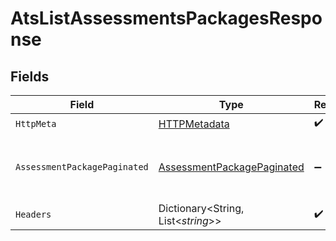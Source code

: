 # AtsListAssessmentsPackagesResponse


## Fields

| Field                                                                               | Type                                                                                | Required                                                                            | Description                                                                         |
| ----------------------------------------------------------------------------------- | ----------------------------------------------------------------------------------- | ----------------------------------------------------------------------------------- | ----------------------------------------------------------------------------------- |
| `HttpMeta`                                                                          | [HTTPMetadata](../../Models/Components/HTTPMetadata.md)                             | :heavy_check_mark:                                                                  | N/A                                                                                 |
| `AssessmentPackagePaginated`                                                        | [AssessmentPackagePaginated](../../Models/Components/AssessmentPackagePaginated.md) | :heavy_minus_sign:                                                                  | The list of assessments packages was retrieved.                                     |
| `Headers`                                                                           | Dictionary<String, List<*string*>>                                                  | :heavy_check_mark:                                                                  | N/A                                                                                 |